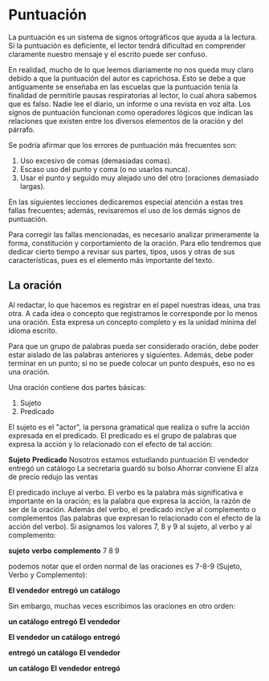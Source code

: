 # Puntuación

La puntuación es un sistema de signos ortográficos que ayuda a la lectura. Si la puntuación es deficiente, el lector tendrá dificultad en comprender claramente nuestro mensaje y el escrito puede ser confuso.

En realidad, mucho de lo que leemos diariamente no nos queda muy claro debido a que la puntuación del autor es caprichosa. Esto se debe a que antiguamente se enseñaba en las escuelas que la puntuación tenía la finalidad de permitirle pausas respiratorias al lector, lo cual ahora sabemos que es falso. Nadie lee el diario, un informe o una revista en voz alta. Los signos de puntuación funcionan como operadores lógicos que indican las relaciones que existen entre los diversos elementos de la oración y del párrafo.

Se podría afirmar que los errores de puntuación más frecuentes son:
1. Uso excesivo de comas (demasiadas comas).
2. Escaso uso del punto y coma (o no usarlos nunca).
3. Usar el punto y seguido muy alejado uno del otro (oraciones demasiado largas).

En las siguientes lecciones dedicaremos especial atención a estas tres fallas frecuentes; además, revisaremos el uso de los demás signos de puntuación.

Para corregir las fallas mencionadas, es necesario analizar primeramente la forma, constitución y corportamiento de la oración. Para ello tendremos que dedicar cierto tiempo a revisar sus partes, tipos, usos y otras de sus características, pues es el elemento más importante del texto.

## La oración

Al redactar, lo que hacemos es registrar en el papel nuestras ideas, una tras otra. A cada idea o concepto que registramos le corresponde por lo menos una oración. Esta expresa un concepto completo y es la unidad mínima del idioma escrito.

Para que un grupo de palabras pueda ser considerado oración, debe poder estar aislado de las palabras anteriores y siguientes. Además, debe poder terminar en un punto; si no se puede colocar un punto después, eso no es una oración.

Una oración contiene dos partes básicas:
1. Sujeto
2. Predicado

El sujeto es el "actor", la persona gramatical que realiza o sufre la acción expresada en el predicado.
El predicado es el grupo de palabras que expresa la acción y lo relacionado con el efecto de tal acción:

**Sujeto**          **Predicado**
Nosotros            estamos estudiando puntuación
El vendedor         entregó un catálogo
La secretaria       guardó su bolso
Ahorrar             conviene
El alza de precio   redujo las ventas

El predicado incluye al verbo. El verbo es la palabra más significativa e importante en la oración; es la palabra que expresa la acción, la razón de ser de la oración. Además del verbo, el predicado inclye al complemento o complementos (las palabras que expresan lo relacionado con el efecto de la acción del verbo). Si asignamos los valores 7, 8 y 9 al sujeto, al verbo y al complemento:

**sujeto**      **verbo**       **complemento**
    7               8                   9

podemos notar que el orden normal de las oraciones es 7-8-9 (Sujeto, Verbo y Complemento):

**El vendedor** **entregó**     **un catálogo**

Sin embargo, muchas veces escribimos las oraciones en otro orden:

**un catálogo**  **entregó**    **El vendedor**

**El vendedor** **un catálogo**  **entregó**    

**entregó**     **un catálogo**  **El vendedor**

**un catálogo**  **El vendedor** **entregó**    


